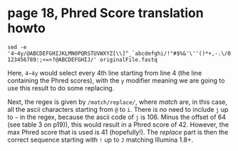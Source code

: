 # page 18, Phred Score translation howto
```sed -e '4~4y/@ABCDEFGHIJKLMNOPQRSTUVWXYZ[\\]^_`abcdefghi/!"#$%&'\''()*+,-.\/0123456789:;<=>?@ABCDEFGHIJ/' originalFile.fastq```


Here, `4~4y` would select every 4th line starting from line 4 (the line containing the Phred scores), with the
`y` modifier meaning we are going to use this result to do some replacing.

Next, the regex is given by `/match/replace/`, where *match* are, in this case, all the ascii 
characters starting from `@` to `i`. There is no need to include `j` up to `~` 
in the regex, because the ascii code of `j` is 106. Minus the offset of 64 
(see table 3 on p19)), this
would result in a Phred score of 42. However, the max Phred score that is used is 41 (hopefully!).
The *replace* part is then the correct sequence starting with `!` up to `J` matching Illumina 1.8+.




